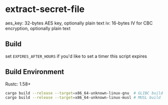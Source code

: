 # extract-secret-file

aes_key: 32-bytes AES key, optionally plain text
iv: 16-bytes IV for CBC encryption, optionally plain text

## Build

set `EXPIRES_AFTER_HOURS` if you'd like to set a timer this script expires

## Build Environment

Rustc: 1.58+

```bash
cargo build --release --target=x86_64-unknown-linux-gnu  # GLIBC build
cargo build --release --target=x86_64-unknown-linux-musl # MUSL build
```

